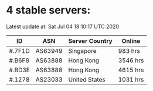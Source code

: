 # 4 stable servers:

Latest update at: Sat Jul 04 18:10:17 UTC 2020

| ID | ASN | Server Country | Online |
| -- | --- | -------------- | ------ |
| #.7F1D | AS63949 | Singapore | 983 hrs |
| #.B6F8 | AS63888 | Hong Kong | 3546 hrs |
| #.BD3E | AS63888 | Hong Kong | 4615 hrs |
| #.1278 | AS23033 | United States | 1031 hrs |


